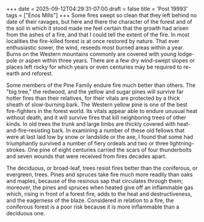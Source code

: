 +++
date = 2025-09-12T04:29:31-07:00
draft = false
title = 'Post 19993'
tags = ["Enos Mills"]
+++
Some fires swept so clean that they left behind no date of their ravages, but here and there the character of the forest and of the soil in which it stood made me feel certain that the growth had arisen from the ashes of a fire, and that I could tell the extent of the fire. In most localities the fire-killed forest is at once restored by nature. That ever enthusiastic sower, the wind, reseeds most burned areas within a year. Burns on the Western mountains commonly are covered with young lodge-pole or aspen within three years. There are a few dry wind-swept slopes or places left rocky for which years or even centuries may be required to re-earth and reforest.

Some members of the Pine Family endure fire much better than others. The "big tree," the redwood, and the yellow and sugar pines will survive far hotter fires than their relatives, for their vitals are protected by a thick sheath of slow-burning bark. The Western yellow pine is one of the best fire-fighters in the forest world. Its vitals appear able to endure unusual heat without death, and it will survive fires that kill neighboring trees of other kinds. In old trees the trunk and large limbs are thickly covered with heat-and-fire-resisting bark. In examining a number of these old fellows that were at last laid low by snow or landslide or the axe, I found that some had triumphantly survived a number of fiery ordeals and two or three lightning-strokes. One pine of eight centuries carried the scars of four thunderbolts and seven wounds that were received from fires decades apart.

The deciduous, or broad-leaf, trees resist fires better than the coniferous, or evergreen, trees. Pines and spruces take fire much more readily than oaks and maples, because of the resinous sap that circulates through them; moreover, the pines and spruces when heated give off an inflammable gas which, rising in front of a forest fire, adds to the heat and destructiveness, and the eagerness of the blaze. Considered in relation to a fire, the coniferous forest is a poor risk because it is more inflammable than a deciduous one.
